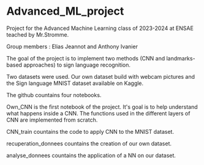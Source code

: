 # Advanced_ML_project

Project for the Advanced Machine Learning class of 2023-2024 at ENSAE teached by Mr.Stromme.

Group members : Elias Jeannot and Anthony Ivanier

The goal of the project is to implement two methods (CNN and landmarks-based approaches) to sign language recognition.

Two datasets were used. Our own dataset build with webcam pictures and the Sign language MNIST dataset available on Kaggle.

The github countains four notebooks.

Own_CNN is the first notebook of the project. It's goal is to help understand what happens inside a CNN. The functions used in the different layers of CNN are implemented from scratch.

CNN_train countains the code to apply CNN to the MNIST dataset.

recuperation_donnees countains the creation of our own dataset.

analyse_donnees countains the application of a NN on our dataset.
